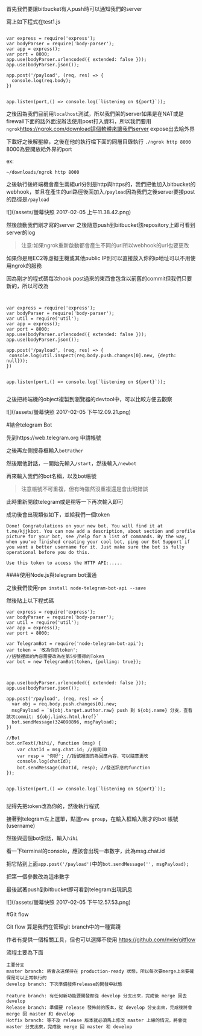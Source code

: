 首先我們要讓bitbucket有人push時可以通知我們的server


寫上如下程式在test1.js
```

var express = require('express');
var bodyParser = require('body-parser');
var app = express();
var port = 8000;
app.use(bodyParser.urlencoded({ extended: false }));
app.use(bodyParser.json());

app.post('/payload', (req, res) => {
  console.log(req.body);
})


app.listen(port,() => console.log(`listening on ${port}`));
```

之後因為我們目前用`localhost`測試，所以我們架的server如果是在NAT或是firewall下面的話外面沒辦法使用post打入資料，所以我們要用`ngrok`https://ngrok.com/download這個軟體來讓我們server expose出去給外界

下載好之後解壓縮，之後在他的執行檔下面的同層目錄執行 `./ngrok http 8000` 8000為要開放給外界的port

ex:
```
~/downloads/ngrok http 8000
```

之後執行後終端機會產生兩組url分別是http與https的，我們把他加入bitbucket的webhook，並且在產生的url路徑後面加入`/payload`因為我們之後server要接post的路徑是`/payload`

![](/assets/螢幕快照 2017-02-05 上午11.38.42.png)

然後啟動我們剛才寫的server 之後隨意push到bitbucket該repository上即可看到server的log

>注意:如果ngrok重新啟動都會產生不同的url所以webhook的url也要更改

如果你是用EC2等虛擬主機或其他public IP則可以直接放入你的ip地址可以不用使用ngrok的服務



因為剛才的程式碼每次hook post過來的東西會包含以前舊的commit但我們只要新的，所以可改為

```


var express = require('express');
var bodyParser = require('body-parser');
var util = require('util');
var app = express();
var port = 8000;
app.use(bodyParser.urlencoded({ extended: false }));
app.use(bodyParser.json());

app.post('/payload', (req, res) => {
 console.log(util.inspect(req.body.push.changes[0].new, {depth: null}));
})


app.listen(port,() => console.log(`listening on ${port}`));


```

之後把終端機的object複製到瀏覽器的devtool中，可以比較方便去觀察

![](/assets/螢幕快照 2017-02-05 下午12.09.21.png)

#結合telegram Bot

先到https://web.telegram.org 申請帳號

之後再左側搜尋框輸入`botFather`

然後跟他對話，一開始先輸入`/start`，然後輸入`/newbot`

再來輸入我們的bot名稱，以及bot帳號

>注意帳號不可重複，但有時雖然沒重複還是會出現錯誤

此時重新開啟telegram或是稍等一下再次輸入即可

成功後會出現類似如下，並給我們一個token

```
Done! Congratulations on your new bot. You will find it at t.me/kjjkbot. You can now add a description, about section and profile picture for your bot, see /help for a list of commands. By the way, when you've finished creating your cool bot, ping our Bot Support if you want a better username for it. Just make sure the bot is fully operational before you do this.

Use this token to access the HTTP API:.....
```

####使用Node.js與telegram bot溝通

之後我們使用`npm install node-telegram-bot-api --save`

然後貼上以下程式碼

```
var express = require('express');
var bodyParser = require('body-parser');
var util = require('util');
var app = express();
var port = 8000;

var TelegramBot = require('node-telegram-bot-api');
var token = '改為你的token';
//括號裡面的內容需要改為在第5步獲得的Token
var bot = new TelegramBot(token, {polling: true});



app.use(bodyParser.urlencoded({ extended: false }));
app.use(bodyParser.json());

app.post('/payload', (req, res) => {
  var obj = req.body.push.changes[0].new;
  msgPayload = `${obj.target.author.raw} push 到 ${obj.name} 分支，查看該次commit: ${obj.links.html.href}`
  bot.sendMessage(324090896, msgPayload); 
})

//Bot
bot.onText(/hihi/, function (msg) {
    var chatId = msg.chat.id; //房間ID
    var resp = '你好'; //括號裡面的為回應內容，可以隨意更改
    console.log(chatId);
    bot.sendMessage(chatId, resp); //發送訊息的function
});


app.listen(port,() => console.log(`listening on ${port}`));


```

記得先把token改為你的，然後執行程式

接著到telegram左上選單，點選`new group`，在輸入框輸入剛才的bot 帳號(username)

然後與這個bot對話，輸入`hihi`

看一下terminal的console，應該會出現一串數字，此為msg.chat.id

把它貼到上面`app.post('/payload')`中的`bot.sendMessage('', msgPayload); 
`

把第一個參數改為這串數字

最後試著push到bitbucket即可看到telegram出現訊息

![](/assets/螢幕快照 2017-02-05 下午12.57.53.png)

#Git flow


Git flow 算是我們在管理git branch中的一種實踐

作者有提供一個相關工具，但也可以選擇不使用
https://github.com/nvie/gitflow

流程主要為下面

```
主要分支
master branch: 將會永遠保持在 production-ready 狀態，所以每次要merge上來要確保是可以正常執行的
develop branch: 下次準備發佈release的開發中狀態

Feature branch: 有任何新功能要開發都從 develop 分支出來，完成後 merge 回去 develop
Release branch: 準備要 release 發佈前的版本，從 develop 分支出來，完成後將會 merge 回 master 和 develop
Hotfix branch: 等不及 release 版本就必須馬上修改 master 上線的情況，將會從 master 分支出來，完成後 merge 回 master 和 develop
```